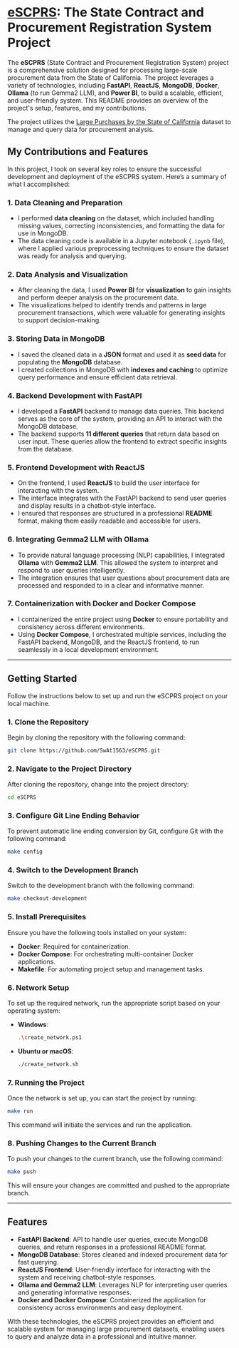 # [eSCPRS](https://drive.google.com/file/d/1-rdujgzhyd3REjeLH5ACr6AjoQR-oFDC/view?usp=sharing): The State Contract and Procurement Registration System Project

The **eSCPRS** (State Contract and Procurement Registration System) project is a comprehensive solution designed for processing large-scale procurement data from the State of California. The project leverages a variety of technologies, including **FastAPI**, **ReactJS**, **MongoDB**, **Docker**, **Ollama** (to run Gemma2 LLM), and **Power BI**, to build a scalable, efficient, and user-friendly system. This README provides an overview of the project's setup, features, and my contributions.

The project utilizes the [Large Purchases by the State of California](https://www.kaggle.com/datasets/sohier/large-purchases-by-the-state-of-ca) dataset to manage and query data for procurement analysis.

## My Contributions and Features

In this project, I took on several key roles to ensure the successful development and deployment of the eSCPRS system. Here’s a summary of what I accomplished:

### 1. **Data Cleaning and Preparation**
   - I performed **data cleaning** on the dataset, which included handling missing values, correcting inconsistencies, and formatting the data for use in MongoDB.
   - The data cleaning code is available in a Jupyter notebook (`.ipynb` file), where I applied various preprocessing techniques to ensure the dataset was ready for analysis and querying.

### 2. **Data Analysis and Visualization**
   - After cleaning the data, I used **Power BI** for **visualization** to gain insights and perform deeper analysis on the procurement data.
   - The visualizations helped to identify trends and patterns in large procurement transactions, which were valuable for generating insights to support decision-making.

### 3. **Storing Data in MongoDB**
   - I saved the cleaned data in a **JSON** format and used it as **seed data** for populating the **MongoDB** database.
   - I created collections in MongoDB with **indexes and caching** to optimize query performance and ensure efficient data retrieval.

### 4. **Backend Development with FastAPI**
   - I developed a **FastAPI** backend to manage data queries. This backend serves as the core of the system, providing an API to interact with the MongoDB database.
   - The backend supports **11 different queries** that return data based on user input. These queries allow the frontend to extract specific insights from the database.

### 5. **Frontend Development with ReactJS**
   - On the frontend, I used **ReactJS** to build the user interface for interacting with the system.
   - The interface integrates with the FastAPI backend to send user queries and display results in a chatbot-style interface.
   - I ensured that responses are structured in a professional **README** format, making them easily readable and accessible for users.

### 6. **Integrating Gemma2 LLM with Ollama**
   - To provide natural language processing (NLP) capabilities, I integrated **Ollama** with **Gemma2 LLM**. This allowed the system to interpret and respond to user queries intelligently.
   - The integration ensures that user questions about procurement data are processed and responded to in a clear and informative manner.

### 7. **Containerization with Docker and Docker Compose**
   - I containerized the entire project using **Docker** to ensure portability and consistency across different environments.
   - Using **Docker Compose**, I orchestrated multiple services, including the FastAPI backend, MongoDB, and the ReactJS frontend, to run seamlessly in a local development environment.

---

## Getting Started

Follow the instructions below to set up and run the eSCPRS project on your local machine.

### 1. Clone the Repository

Begin by cloning the repository with the following command:

```bash
git clone https://github.com/SwAt1563/eSCPRS.git
```

### 2. Navigate to the Project Directory

After cloning the repository, change into the project directory:

```bash
cd eSCPRS
```

### 3. Configure Git Line Ending Behavior

To prevent automatic line ending conversion by Git, configure Git with the following command:

```bash
make config
```

### 4. Switch to the Development Branch

Switch to the development branch with the following command:

```bash
make checkout-development
```

### 5. Install Prerequisites

Ensure you have the following tools installed on your system:

- **Docker**: Required for containerization.
- **Docker Compose**: For orchestrating multi-container Docker applications.
- **Makefile**: For automating project setup and management tasks.

### 6. Network Setup

To set up the required network, run the appropriate script based on your operating system:

- **Windows**:
  ```bash
  .\create_network.ps1
  ```

- **Ubuntu or macOS**:
  ```bash
  ./create_network.sh
  ```

### 7. Running the Project

Once the network is set up, you can start the project by running:

```bash
make run
```

This command will initiate the services and run the application.

### 8. Pushing Changes to the Current Branch

To push your changes to the current branch, use the following command:

```bash
make push
```

This will ensure your changes are committed and pushed to the appropriate branch.

---

## Features

- **FastAPI Backend**: API to handle user queries, execute MongoDB queries, and return responses in a professional README format.
- **MongoDB Database**: Stores cleaned and indexed procurement data for fast querying.
- **ReactJS Frontend**: User-friendly interface for interacting with the system and receiving chatbot-style responses.
- **Ollama and Gemma2 LLM**: Leverages NLP for interpreting user queries and generating informative responses.
- **Docker and Docker Compose**: Containerized the application for consistency across environments and easy deployment.

With these technologies, the eSCPRS project provides an efficient and scalable system for managing large procurement datasets, enabling users to query and analyze data in a professional and intuitive manner.
